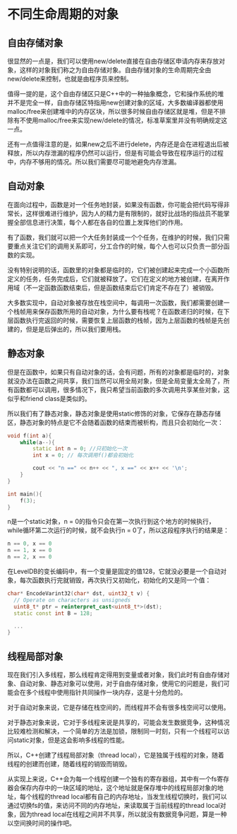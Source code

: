 # 不同生命周期的对象

## 自由存储对象

很显然的一点是，我们可以使用new/delete直接在自由存储区申请内存来存放对象，这样的对象我们称之为自由存储对象。自由存储对象的生命周期完全由new/delete来控制，也就是由程序员来控制。

值得一提的是，这个自由存储区只是C++中的一种抽象概念，它和操作系统的堆并不是完全一样，自由存储区特指用new创建对象的区域，大多数编译器都使用malloc/free来创建堆中的内存区块，所以很多时候自由存储区就是堆，但是不排除有不使用malloc/free来实现new/delete的情况，标准草案里并没有明确规定这一点。

还有一点值得注意的是，如果new之后不进行delete，内存还是会在进程退出后被释放，所以内存泄漏的程序仍然可以运行，但是有可能会导致在程序运行的过程中，内存不够用的情况。所以我们需要尽可能地避免内存泄漏。

## 自动对象

在面向过程中，函数是对一个任务地封装，如果没有函数，你可能会把代码写得非常长，这样很难进行维护，因为人的精力是有限制的，就好比战场的指战员不能掌握全部信息进行决策，每个人都在各自的位置上发挥他们的作用。

有了函数，我们就可以把一个大任务封装成一个个任务，在维护的时候，我们只需要重点关注它们的调用关系即可，分工合作的时候，每个人也可以只负责一部分函数的实现。

没有特别说明的话，函数里的对象都是临时的，它们被创建起来完成一个小函数所定义的任务，任务完成后，它们就被释放了。它们在定义的地方被创建，在离开作用域（不一定函数函数结束后，但是函数结束后它们肯定不存在了）被销毁。

大多数实现中，自动对象被存放在栈空间中，每调用一次函数，我们都需要创建一个栈帧用来保存函数所用的自动对象，为什么要有栈呢？在函数递归的时候，在下层函数执行完返回的时候，需要恢复上层函数的栈帧，因为上层函数的栈帧是先创建的，但是是后弹出的，所以我们要用栈。

## 静态对象

但是在函数中，如果只有自动对象的话，会有问题，所有的对象都是临时的，对象就没办法在函数之间共享，我们当然可以用全局对象，但是全局变量太全局了，所有函数都可以调用，很多情况下，我只希望当前函数的多次调用共享某些对象，这似乎和friend class是类似的。

所以我们有了静态对象，静态对象是使用static修饰的对象，它保存在静态存储区，静态对象的特点是它不会随着函数的结束而被析构，而且只会初始化一次：

```c++
void f(int a){
    while(a--){
        static int n = 0; //只初始化一次
        int x = 0; // 每次调用f()都会初始化

        cout << "n ==" << n++ << ", x ==" << x++ << '\n';
    }
}

int main(){
    f(3);
}
```
n是一个static对象，n = 0的指令只会在第一次执行到这个地方的时候执行，while循环第二次运行的时候，就不会执行n = 0了，所以这段程序执行的结果是：

```c++
n == 0, x == 0
n == 1, x == 0
n == 2, x == 0
```
在LevelDB的变长编码中，有一个变量是固定的值128，它就没必要是一个自动对象，每次函数执行完就销毁，再次执行又初始化，初始化的又是同一个值：
```C++
char* EncodeVarint32(char* dst, uint32_t v) {
  // Operate on characters as unsigneds
  uint8_t* ptr = reinterpret_cast<uint8_t*>(dst);
  static const int B = 128;

  ...
}
```

## 线程局部对象

现在我们引入多线程，那么线程肯定得用到变量或者对象，我们此时有自由存储对象、自动对象、静态对象可以使用，对于自由存储对象，使用它的问题是，我们可能会在多个线程中使用指针共同操作一块内存，这是十分危险的。

对于自动对象来说，它是存储在栈空间的，而线程并不会有很多栈空间可以使用。

对于静态对象来说，它对于多线程来说是共享的，可能会发生数据竞争，这种情况比较难检测和解决，一个简单的方法是加锁，限制同一时刻，只有一个线程可以访问static对象，但是这会影响多线程的性能。

所以，C++创建了线程局部对象（thread local），它是独属于线程的对象，随着线程的创建而创建，随着线程的销毁而销毁。

从实现上来说，C++会为每一个线程创建一个独有的寄存器组，其中有一个fs寄存器会保存内存中的一块区域的地址，这个地址就是保存堆中的线程局部对象的地址，每个线程的thread local都有自己的内存地址，当发生线程切换时，我们可以通过切换fs的值，来访问不同的内存地址，来读取属于当前线程的thread local对象，因为thread local在线程之间并不共享，所以就没有数据竞争问题，算是一种以空间换时间的操作吧。

